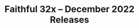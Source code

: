 ---
layout: post
title: Faithful 32x – December 2022 Releases
permalink: /faithful32x/R4
header-img: https://database.faithfulpack.net/images/website/posts/32x/R4.jpg

long_text: "1.19.3 is out, and with it comes a new Faithful update! In this release we're mainly focusing on the newly added textures, be it the experimental features set to release in 1.20 or the textures meant specifically for 1.19.3, such as the vex. As always, we've also gone back to update some of our older existing textures to bring them up to contemporary standards of quality.<br>We hope you enjoy! Thanks for sticking with us!"

changelog:
  - December 2022:
    - Added:
      - Blocks:
        - Bamboo Block:
          - Side (DMGaming, Pythagoras_314)
          - Top (Aerod, Pythagoras_314)
        - Bamboo Door (JogurciQ, Aerod)
        - Bamboo Mosaic (Fred Figglehorn)
        - Bamboo Planks (DMgaming, Pomi108)
        - Bamboo Trapdoor (Juknum)
        - Chiselled Bookshelf (JogurciQ)
        - Stripped Bamboo Block:
          - Side (DMgaming)
          - Top (Aerod, Pythagoras_314)
      - Entities:
        - Camel (DMgaming)
        - "[Bedrock] NPC 1 (HARYA_)"
      - Items:
        - Hanging signs (DMgaming, Classy Cappy)
        - Bamboo Door (DMgaming)
        - Bamboo Sign (DMgaming)
    - Changed:
      - Blocks:
        - Scaffolding (DMgaming)
        - Amethyst Block (DMgaming)
        - Bee Nest (Pythagoras_314)
        - Sea Pickle (HARYA_)
        - Chiselled Polished Blackstone (DMgaming)
        - Stripped Acacia Log Side (Aerod)
        - Stripped Birch Log Side (HARYA_, Aerod)
        - Bamboo Stalk (Aerod)
        - Beacon (Evorp)
        - Nether Sprouts (HARYA_, Adrien_Sama)
      - Entities:
        - "Vex [Old model] (Aerod)"
        - "Vex [New model] (Aerod, Pomi108)"
        - Villager, Zombie Villager and Illager head bottoms (Aerod)
      - Items:
        - Mutton (Aerod)
        - Cooked Mutton (Aerod)
        - Sea Pickle (HARYA_)
        - Fishing Rods (DMgaming)
        - Bread (Evorp)
      - Java GUI:
        - "Creative Inventory Tabs [Updated to 1.19.3 format] (Classy Cappy)" 
        - "Chat Tags [Updated to 1.19.3 format] (Aerod)"
      - Bedrock UI:
        - Construction Recipe Icon (DMgaming)
    - Fixed:
      - Various:
        - jungle_sign using outdated log texture (Pomi108)
        - zombified_piglin nostrils being inconsistent (Wooferscoots)

single-changelog: true
expanded-changelog: true

downloads:
  - October 2022 Pre-releases:
      Java 1.19.3: https://database.faithfulpack.net/packs/32x-Java/December%202022/Faithful%2032x%20-%201.19.3.zip
      Bedrock Edition: https://database.faithfulpack.net/packs/32x-Bedrock/December%202022/Faithful%2032x%20-%201.19.mcpack
  - October 2022 Releases:
      Java 1.18.2: https://database.faithfulpack.net/packs/32x-Java/December%202022/Faithful%2032x%20-%201.18.2.zip
      Java 1.17.1: https://database.faithfulpack.net/packs/32x-Java/December%202022/Faithful%2032x%20-%201.17.1.zip
      Java 1.16.5: https://database.faithfulpack.net/packs/32x-Java/December%202022/Faithful%2032x%20-%201.16.5.zip
      Java 1.15.2: https://database.faithfulpack.net/packs/32x-Java/December%202022/Faithful%2032x%20-%201.15.2.zip
      Java 1.14.4: https://database.faithfulpack.net/packs/32x-Java/December%202022/Faithful%2032x%20-%201.14.4.zip
      Java 1.13.2: https://database.faithfulpack.net/packs/32x-Java/December%202022/Faithful%2032x%20-%201.13.2.zip
      Java 1.12.2: https://database.faithfulpack.net/packs/32x-Java/December%202022/Faithful%2032x%20-%201.12.2.zip
      Java 1.11.2: https://database.faithfulpack.net/packs/32x-Java/December%202022/Faithful%2032x%20-%201.11.2.zip
      Java 1.10.2: https://database.faithfulpack.net/packs/32x-Java/December%202022/Faithful%2032x%20-%201.10.2.zip
      Java 1.9.4: https://database.faithfulpack.net/packs/32x-Java/December%202022/Faithful%2032x%20-%201.9.4.zip
      Java 1.8.9: https://database.faithfulpack.net/packs/32x-Java/December%202022/Faithful%2032x%20-%201.8.9.zip
      Java 1.7.10: https://database.faithfulpack.net/packs/32x-Java/December%202022/Faithful%2032x%20-%201.7.10.zip
      Java 1.6.4: https://database.faithfulpack.net/packs/32x-Java/December%202022/Faithful%2032x%20-%201.6.4.zip
      Java 1.4.6 (requires OptiFine or MCPatcher): https://database.faithfulpack.net/packs/32x-Java/December%202022/Faithful%2032x%20-%201.4.6.zip
      Java Beta 1.7.3 (requires OptiFine or MCPatcher): https://database.faithfulpack.net/packs/32x-Java/December%202022/Faithful%2032x%20-%20b1.7.3.zip
---